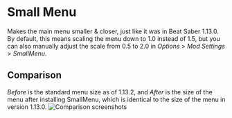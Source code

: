 # Small Menu
Makes the main menu smaller & closer, just like it was in Beat Saber 1.13.0. By default, this means scaling the menu down to 1.0 instead of 1.5, but you can also manually adjust the scale from 0.5 to 2.0 in *Options* > *Mod Settings* > *SmallMenu*.

## Comparison
*Before* is the standard menu size as of 1.13.2, and *After* is the size of the menu after installing SmallMenu, which is identical to the size of the menu in version 1.13.0. 
![Comparison screenshots](https://user-images.githubusercontent.com/1349975/123017718-27706100-d39b-11eb-9637-17edcb6b0608.png)
